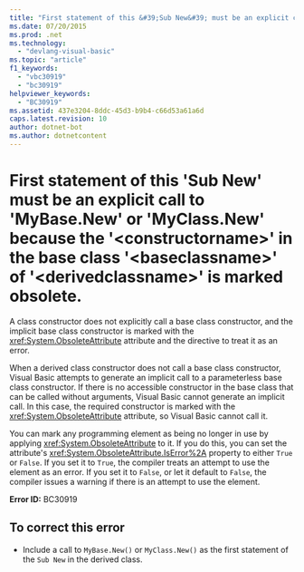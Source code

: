 ```yaml
---
title: "First statement of this &#39;Sub New&#39; must be an explicit call to &#39;MyBase.New&#39; or &#39;MyClass.New&#39; because the &#39;&lt;constructorname&gt;&#39; in the base class &#39;&lt;baseclassname&gt;&#39; of &#39;&lt;derivedclassname&gt;&#39; is marked obsolete."
ms.date: 07/20/2015
ms.prod: .net
ms.technology: 
  - "devlang-visual-basic"
ms.topic: "article"
f1_keywords: 
  - "vbc30919"
  - "bc30919"
helpviewer_keywords: 
  - "BC30919"
ms.assetid: 437e3204-8ddc-45d3-b9b4-c66d53a61a6d
caps.latest.revision: 10
author: dotnet-bot
ms.author: dotnetcontent
---
```

# First statement of this &#39;Sub New&#39; must be an explicit call to &#39;MyBase.New&#39; or &#39;MyClass.New&#39; because the &#39;&lt;constructorname&gt;&#39; in the base class &#39;&lt;baseclassname&gt;&#39; of &#39;&lt;derivedclassname&gt;&#39; is marked obsolete.
A class constructor does not explicitly call a base class constructor, and the implicit base class constructor is marked with the <xref:System.ObsoleteAttribute> attribute and the directive to treat it as an error.  
  
 When a derived class constructor does not call a base class constructor, Visual Basic attempts to generate an implicit call to a parameterless base class constructor. If there is no accessible constructor in the base class that can be called without arguments, Visual Basic cannot generate an implicit call. In this case, the required constructor is marked with the <xref:System.ObsoleteAttribute> attribute, so Visual Basic cannot call it.  
  
 You can mark any programming element as being no longer in use by applying <xref:System.ObsoleteAttribute> to it. If you do this, you can set the attribute's <xref:System.ObsoleteAttribute.IsError%2A> property to either `True` or `False`. If you set it to `True`, the compiler treats an attempt to use the element as an error. If you set it to `False`, or let it default to `False`, the compiler issues a warning if there is an attempt to use the element.  
  
 **Error ID:** BC30919  
  
## To correct this error  
  
-   Include a call to `MyBase.New()` or `MyClass.New()` as the first statement of the `Sub New` in the derived class.